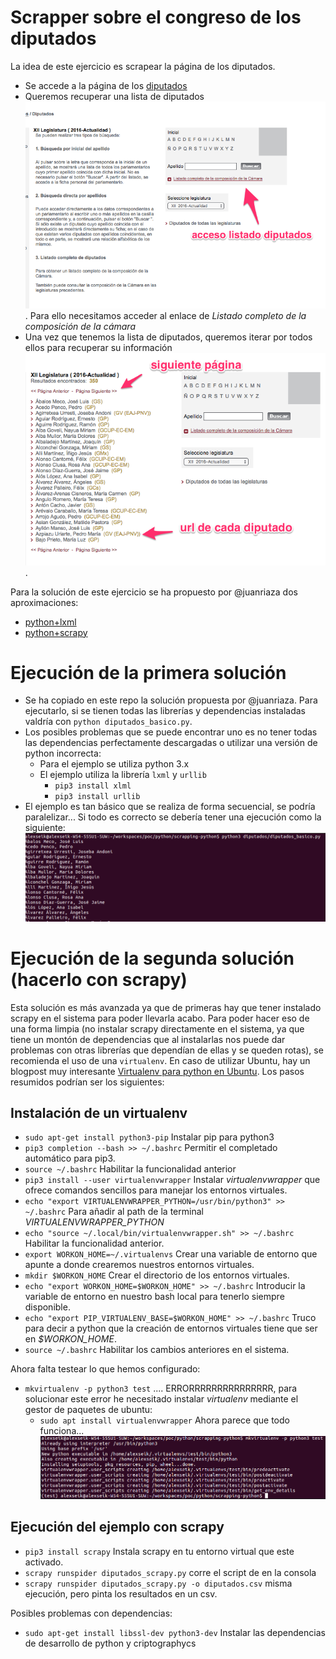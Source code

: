 # Scrapper sobre el congreso de los diputados
La idea de este ejercicio es scrapear la página de los diputados.
* Se accede a la página de los [diputados](http://www.congreso.es/portal/page/portal/Congreso/Congreso/Diputados)
* Queremos recuperar una lista de diputados ![Principal](https://github.com/python-madrid-learn/scrapping-python/blob/master/resources/diputados.png). Para ello necesitamos acceder al enlace de *Listado completo de la composición de la cámara*
* Una vez que tenemos la lista de diputados, queremos iterar por todos ellos para recuperar su información ![Listado](https://github.com/python-madrid-learn/scrapping-python/blob/master/resources/listado_diputados.png).

Para la solución de este ejercicio se ha propuesto por @juanriaza dos aproximaciones:

* [python+lxml](https://gist.github.com/juanriaza/13117965405bff2226d55097f29cb5cc)
* [python+scrapy](https://gist.github.com/juanriaza/e9213fc1d6d017c3b750234588638875)


# Ejecución de la primera solución
* Se ha copiado en este repo la solución propuesta por @juanriaza. Para ejecutarlo, si se tienen todas las librerías y dependencias instaladas valdría con `python diputados_basico.py`.
* Los posibles problemas que se puede encontrar uno es no tener todas las dependencias perfectamente descargadas o utilizar una versión de python incorrecta:
  * Para el ejemplo se utiliza python 3.x
  * El ejemplo utiliza la librería `lxml` y `urllib`
    * `pip3 install xlml`
    * `pip3 install urllib`
* El ejemplo es tan básico que se realiza de forma secuencial, se podría paralelizar... Si todo es correcto se debería tener una ejecución como la siguiente:
![Principal](https://github.com/python-madrid-learn/scrapping-python/blob/master/resources/diputados_basico_ejecucion.png)

# Ejecución de la segunda solución (hacerlo con scrapy)
Esta solución es más avanzada ya que de primeras hay que tener instalado scrapy en el sistema para poder llevarla acabo. Para poder hacer eso de una forma limpia (no instalar scrapy directamente en el sistema, ya que tiene un montón de dependencias que al instalarlas nos puede dar problemas con otras librerías que dependían de ellas y se queden rotas), se recomienda el uso de una `virtualenv`. En caso de utilizar Ubuntu, hay un blogpost muy interesante [Virtualenv para python en Ubuntu](http://askubuntu.com/questions/244641/how-to-set-up-and-use-a-virtual-python-environment-in-ubuntu). Los pasos resumidos podrían ser los siguientes:

## Instalación de un virtualenv

* `sudo apt-get install python3-pip` Instalar pip para python3
* `pip3 completion --bash >> ~/.bashrc` Permitir el completado automático para pip3.
* `source ~/.bashrc` Habilitar la funcionalidad anterior
* `pip3 install --user virtualenvwrapper` Instalar *virtualenvwrapper* que ofrece comandos sencillos para manejar los entornos virtuales.
* `echo "export VIRTUALENVWRAPPER_PYTHON=/usr/bin/python3" >> ~/.bashrc` Para añadir al path de la terminal *VIRTUALENVWRAPPER_PYTHON*
* `echo "source ~/.local/bin/virtualenvwrapper.sh" >> ~/.bashrc` Habilitar la funcionalidad anterior.
* `export WORKON_HOME=~/.virtualenvs` Crear una variable de entorno que apunte a donde crearemos nuestros entornos virtuales.
* `mkdir $WORKON_HOME` Crear el directorio de los entornos virtuales.
* `echo "export WORKON_HOME=$WORKON_HOME" >> ~/.bashrc` Introducir la variable de entorno en nuestro bash local para tenerlo siempre disponible.
* `echo "export PIP_VIRTUALENV_BASE=$WORKON_HOME" >> ~/.bashrc` Truco para decir a python que la creación de entornos virtuales tiene que ser en *$WORKON_HOME*.
* `source ~/.bashrc` Habilitar los cambios anteriores en el sistema.


Ahora falta testear lo que hemos configurado:
* `mkvirtualenv -p python3 test` .... ERRORRRRRRRRRRRRRRR, para solucionar este error he necesitado instalar *virtualenv* mediante el gestor de paquetes de ubuntu:
  * `sudo apt install virtualenvwrapper` Ahora parece que todo funciona...
![virtualenv](https://github.com/python-madrid-learn/scrapping-python/blob/master/resources/virtualenv_test.png)

## Ejecución del ejemplo con scrapy

* `pip3 install scrapy` Instala scrapy en tu entorno virtual que este activado.
* `scrapy runspider diputados_scrapy.py` corre el script de en la consola
* `scrapy runspider diputados_scrapy.py -o diputados.csv` misma ejecución, pero pinta los resultados en un csv.

Posibles problemas con dependencias:
* `sudo apt-get install libssl-dev python3-dev` Instalar las dependencias de desarrollo de python y criptographycs
